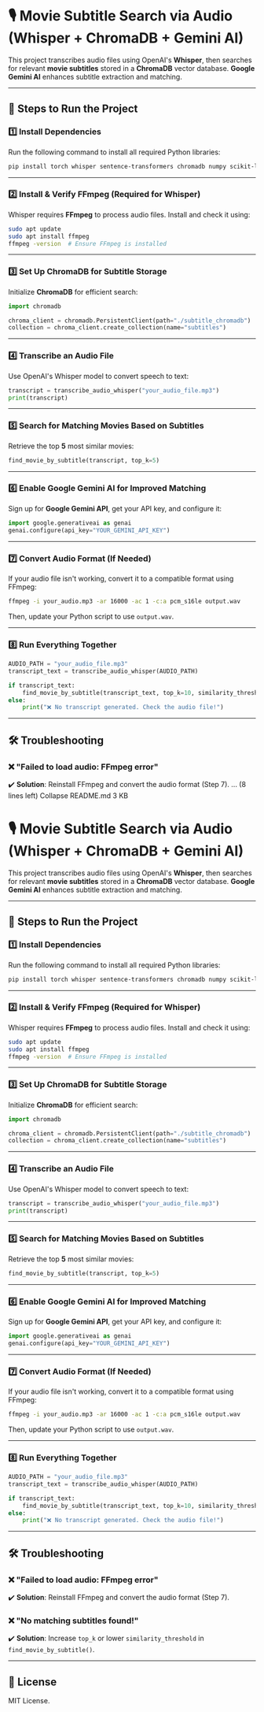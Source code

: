 # 🎙️ Movie Subtitle Search via Audio (Whisper + ChromaDB + Gemini AI)

This project transcribes audio files using OpenAI's **Whisper**, then searches for relevant **movie subtitles** stored in a **ChromaDB** vector database. **Google Gemini AI** enhances subtitle extraction and matching.

---

## 🚀 Steps to Run the Project

### **1️⃣ Install Dependencies**
Run the following command to install all required Python libraries:

```sh
pip install torch whisper sentence-transformers chromadb numpy scikit-learn google-generativeai
```

---

### **2️⃣ Install & Verify FFmpeg (Required for Whisper)**
Whisper requires **FFmpeg** to process audio files. Install and check it using:

```sh
sudo apt update
sudo apt install ffmpeg
ffmpeg -version  # Ensure FFmpeg is installed
```

---

### **3️⃣ Set Up ChromaDB for Subtitle Storage**
Initialize **ChromaDB** for efficient search:

```python
import chromadb

chroma_client = chromadb.PersistentClient(path="./subtitle_chromadb")
collection = chroma_client.create_collection(name="subtitles")
```

---

### **4️⃣ Transcribe an Audio File**
Use OpenAI's Whisper model to convert speech to text:

```python
transcript = transcribe_audio_whisper("your_audio_file.mp3")
print(transcript)
```

---

### **5️⃣ Search for Matching Movies Based on Subtitles**

Retrieve the top **5** most similar movies:

```python
find_movie_by_subtitle(transcript, top_k=5)
```

---

### **6️⃣ Enable Google Gemini AI for Improved Matching**

Sign up for **Google Gemini API**, get your API key, and configure it:

```python
import google.generativeai as genai
genai.configure(api_key="YOUR_GEMINI_API_KEY")
```

---

### **7️⃣ Convert Audio Format (If Needed)**

If your audio file isn't working, convert it to a compatible format using FFmpeg:

```sh
ffmpeg -i your_audio.mp3 -ar 16000 -ac 1 -c:a pcm_s16le output.wav
```
Then, update your Python script to use `output.wav`.

---

### **8️⃣ Run Everything Together**

```python
AUDIO_PATH = "your_audio_file.mp3"
transcript_text = transcribe_audio_whisper(AUDIO_PATH)

if transcript_text:
    find_movie_by_subtitle(transcript_text, top_k=10, similarity_threshold=0.5)
else:
    print("❌ No transcript generated. Check the audio file!")
```

---

## 🛠 Troubleshooting

### ❌ "Failed to load audio: FFmpeg error"
✔️ **Solution**: Reinstall FFmpeg and convert the audio format (Step 7).
... (8 lines left)
Collapse
README.md
3 KB
﻿
# 🎙️ Movie Subtitle Search via Audio (Whisper + ChromaDB + Gemini AI)

This project transcribes audio files using OpenAI's **Whisper**, then searches for relevant **movie subtitles** stored in a **ChromaDB** vector database. **Google Gemini AI** enhances subtitle extraction and matching.

---

## 🚀 Steps to Run the Project

### **1️⃣ Install Dependencies**
Run the following command to install all required Python libraries:

```sh
pip install torch whisper sentence-transformers chromadb numpy scikit-learn google-generativeai
```

---

### **2️⃣ Install & Verify FFmpeg (Required for Whisper)**
Whisper requires **FFmpeg** to process audio files. Install and check it using:

```sh
sudo apt update
sudo apt install ffmpeg
ffmpeg -version  # Ensure FFmpeg is installed
```

---

### **3️⃣ Set Up ChromaDB for Subtitle Storage**
Initialize **ChromaDB** for efficient search:

```python
import chromadb

chroma_client = chromadb.PersistentClient(path="./subtitle_chromadb")
collection = chroma_client.create_collection(name="subtitles")
```

---

### **4️⃣ Transcribe an Audio File**
Use OpenAI's Whisper model to convert speech to text:

```python
transcript = transcribe_audio_whisper("your_audio_file.mp3")
print(transcript)
```

---

### **5️⃣ Search for Matching Movies Based on Subtitles**

Retrieve the top **5** most similar movies:

```python
find_movie_by_subtitle(transcript, top_k=5)
```

---

### **6️⃣ Enable Google Gemini AI for Improved Matching**

Sign up for **Google Gemini API**, get your API key, and configure it:

```python
import google.generativeai as genai
genai.configure(api_key="YOUR_GEMINI_API_KEY")
```

---

### **7️⃣ Convert Audio Format (If Needed)**

If your audio file isn't working, convert it to a compatible format using FFmpeg:

```sh
ffmpeg -i your_audio.mp3 -ar 16000 -ac 1 -c:a pcm_s16le output.wav
```
Then, update your Python script to use `output.wav`.

---

### **8️⃣ Run Everything Together**

```python
AUDIO_PATH = "your_audio_file.mp3"
transcript_text = transcribe_audio_whisper(AUDIO_PATH)

if transcript_text:
    find_movie_by_subtitle(transcript_text, top_k=10, similarity_threshold=0.5)
else:
    print("❌ No transcript generated. Check the audio file!")
```

---

## 🛠 Troubleshooting

### ❌ "Failed to load audio: FFmpeg error"
✔️ **Solution**: Reinstall FFmpeg and convert the audio format (Step 7).

### ❌ "No matching subtitles found!"
✔️ **Solution**: Increase `top_k` or lower `similarity_threshold` in `find_movie_by_subtitle()`.

---

## 📜 License
MIT License.
